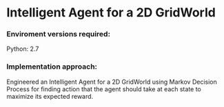 Intelligent Agent for a 2D GridWorld
==========================================================

### Enviroment versions required:
Python: 2.7  

### Implementation approach:
Engineered an Intelligent Agent for a 2D GridWorld using Markov Decision Process for finding action that the agent should take at each state to maximize its expected reward.
